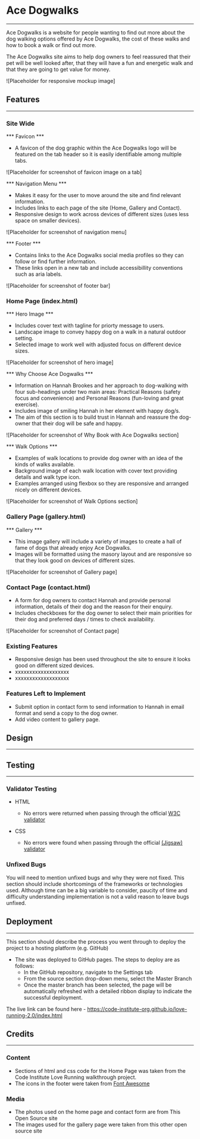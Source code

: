 # Ace Dogwalks
---

Ace Dogwalks is a website for people wanting to find out more about the dog walking options offered by Ace Dogwalks, the cost of these walks and how to book a walk or find out more.

The Ace Dogwalks site aims to help dog owners to feel reassured that their pet will be well looked after, that they will have a fun and energetic walk and that they are going to get value for money.

![Placeholder for responsive mockup image]


## Features
---

### Site Wide

*** Favicon ***
- A favicon of the dog graphic within the Ace Dogwalks logo will be featured on the tab header so it is easily identifiable among multiple tabs.

![Placeholder for screenshot of favicon image on a tab]

*** Navigation Menu ***
- Makes it easy for the user to move around the site and find relevant information.
- Includes links to each page of the site (Home, Gallery and Contact). 
- Responsive design to work across devices of different sizes (uses less space on smaller devices).

![Placeholder for screenshot of navigation menu]

*** Footer ***

- Contains links to the Ace Dogwalks social media profiles so they can follow or find further information.
- These links open in a new tab and include accessibillity conventions such as aria labels.

![Placeholder for screenshot of footer bar]

### Home Page (index.html)

*** Hero Image ***

- Includes cover text with tagline for priorty message to users.
- Landscape image to convey happy dog on a walk in a natural outdoor setting.
- Selected image to work well with adjusted focus on different device sizes.

![Placeholder for screenshot of hero image]

*** Why Choose Ace Dogwalks ***

- Information on Hannah Brookes and her approach to dog-walking with four sub-headings under two main areas: Practical Reasons (safety focus and convenience) and Personal Reasons (fun-loving and great exercise).
- Includes image of smiling Hannah in her element with happy dog/s.
- The aim of this section is to build trust in Hannah and reassure the dog-owner that their dog will be safe and happy. 

![Placeholder for screenshot of Why Book with Ace Dogwalks section]

*** Walk Options ***

- Examples of walk locations to provide dog owner with an idea of the kinds of walks available.
- Background image of each walk location with cover text providing details and walk type icon.
- Examples arranged using flexbox so they are responsive and arranged nicely on different devices.

![Placeholder for screenshot of Walk Options section]

### Gallery Page (gallery.html)

*** Gallery ***

- This image gallery will include a variety of images to create a hall of fame of dogs that already enjoy Ace Dogwalks.
- Images will be formatted using the masory layout and are responsive so that they look good on devices of different sizes. 

![Placeholder for screenshot of Gallery page]

### Contact Page (contact.html)

- A form for dog owners to contact Hannah and provide personal information, details of their dog and the reason for their enquiry.
- Includes checkboxes for the dog owner to select their main priorities for their dog and preferred days / times to check availability.

![Placeholder for screenshot of Contact page]

### Existing Features

- Responsive design has been used throughout the site to ensure it looks good on different sized devices.
- xxxxxxxxxxxxxxxxxxx
- xxxxxxxxxxxxxxxxxxx

### Features Left to Implement

- Submit option in contact form to send information to Hannah in email format and send a copy to the dog owner.
- Add video content to gallery page. 
 
## Design
---

## Testing
---

### Validator Testing

- HTML
    - No errors were returned when passing through the official [W3C validator](https://validator.w3.org/)

- CSS
    - No errors were found when passing through the official [(Jigsaw) validator](https://jigsaw.w3.org/css-validator/)

### Unfixed Bugs

You will need to mention unfixed bugs and why they were not fixed. This section should include shortcomings of the frameworks or technologies used. Although time can be a big variable to consider, paucity of time and difficulty understanding implementation is not a valid reason to leave bugs unfixed. 


## Deployment
---

This section should describe the process you went through to deploy the project to a hosting platform (e.g. GitHub) 

- The site was deployed to GitHub pages. The steps to deploy are as follows: 
  - In the GitHub repository, navigate to the Settings tab 
  - From the source section drop-down menu, select the Master Branch
  - Once the master branch has been selected, the page will be automatically refreshed with a detailed ribbon display to indicate the successful deployment. 

The live link can be found here - https://code-institute-org.github.io/love-running-2.0/index.html 

## Credits
---

### Content

- Sections of html and css code for the Home Page was taken from the Code Institute Love Running walkthrough project.
- The icons in the footer were taken from [Font Awesome](https://fontawesome.com/)

### Media

- The photos used on the home page and contact form are from This Open Source site
- The images used for the gallery page were taken from this other open source site